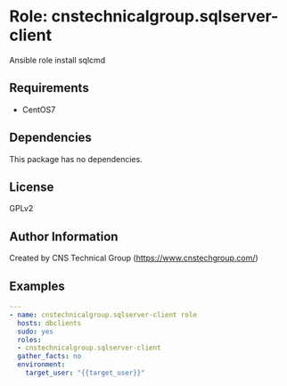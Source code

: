 Role: cnstechnicalgroup.sqlserver-client
========

Ansible role install sqlcmd

Requirements
------------

* CentOS7 

Dependencies
------------

This package has no dependencies.

License
-------

GPLv2

Author Information
------------------

Created by CNS Technical Group (https://www.cnstechgroup.com/)

Examples
--------

```yaml
---
- name: cnstechnicalgroup.sqlserver-client role 
  hosts: dbclients
  sudo: yes
  roles: 
  - cnstechnicalgroup.sqlserver-client
  gather_facts: no
  environment:
    target_user: "{{target_user}}"

```
